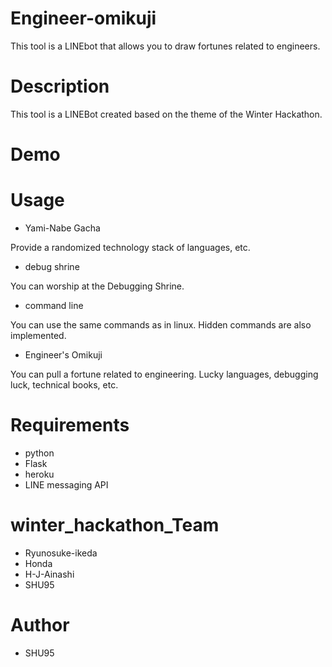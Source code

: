 # Engineer-omikuji
This tool is a LINEbot that allows you to draw fortunes related to engineers.

# Description
This tool is a LINEBot created based on the theme of the Winter Hackathon.

# Demo

# Usage
- Yami-Nabe Gacha

Provide a randomized technology stack of languages, etc.

- debug shrine

You can worship at the Debugging Shrine.

- command line

You can use the same commands as in linux.
Hidden commands are also implemented.

- Engineer's Omikuji

You can pull a fortune related to engineering.
Lucky languages, debugging luck, technical books, etc.


# Requirements
- python
- Flask 
- heroku
- LINE messaging API

# winter_hackathon_Team
- Ryunosuke-ikeda
- Honda
- H-J-Ainashi
- SHU95

# Author
- SHU95
